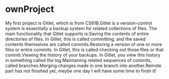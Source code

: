 # ownProject
  My first project is Gitlet, which is from CS61B.Gitlet is a version-control system is essentially a backup system for related collections of files. The main functionality that Gitlet supports is:Saving the contents of entire directories of files. In Gitlet, this is called committing, and the saved contents themselves are called commits.Restoring a version of one or more files or entire commits. In Gitlet, this is called checking out those files or that commit.Viewing the history of your backups. In Gitlet, you view this history in something called the log.Maintaining related sequences of commits, called branches.Merging changes made in one branch into another.Remote part has not finished yet, meybe one day I will have some time to finsh it!
